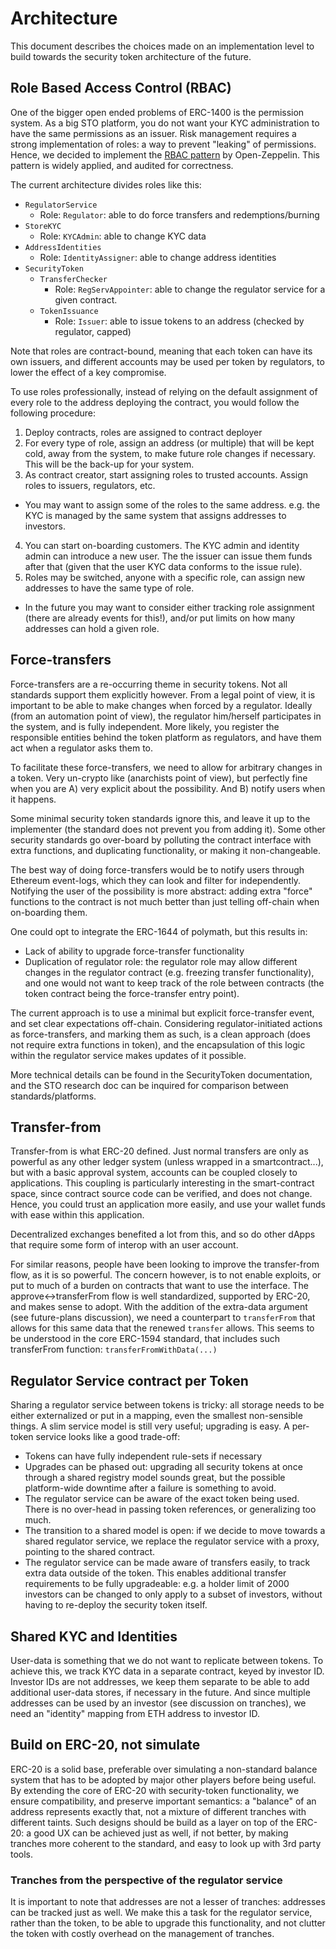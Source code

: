 # Architecture

This document describes the choices made on an implementation level to build towards the security token architecture of the future.

## Role Based Access Control (RBAC)

One of the bigger open ended problems of ERC-1400 is the permission system.
As a big STO platform, you do not want your KYC administration to have the same permissions as an issuer.
Risk management requires a strong implementation of roles: a way to prevent "leaking" of permissions.
Hence, we decided to implement the [RBAC pattern](https://docs.openzeppelin.org/docs/learn-about-access-control.html#role-based-access-control-rolessol) by Open-Zeppelin.
This pattern is widely applied, and audited for correctness.

The current architecture divides roles like this:

- `RegulatorService`
  - Role: `Regulator`: able to do force transfers and redemptions/burning
- `StoreKYC`
  - Role: `KYCAdmin`: able to change KYC data
- `AddressIdentities`
  - Role: `IdentityAssigner`: able to change address identities
- `SecurityToken`
  - `TransferChecker`
    - Role: `RegServAppointer`: able to change the regulator service for a given contract.
  - `TokenIssuance`
    - Role: `Issuer`: able to issue tokens to an address (checked by regulator, capped)

Note that roles are contract-bound, meaning that each token can have its own issuers,
 and different accounts may be used per token by regulators, to lower the effect of a key compromise.

To use roles professionally, instead of relying on the default assignment of every role to the address deploying the contract, you would follow the following procedure:

1. Deploy contracts, roles are assigned to contract deployer
2. For every type of role, assign an address (or multiple) that will be kept cold, away from the system, 
 to make future role changes if necessary. This will be the back-up for your system.
3. As contract creator, start assigning roles to trusted accounts. Assign roles to issuers, regulators, etc.
  - You may want to assign some of the roles to the same address.
   e.g. the KYC is managed by the same system that assigns addresses to investors.
4. You can start on-boarding customers. The KYC admin and identity admin can introduce a new user.
 The the issuer can issue them funds after that (given that the user KYC data conforms to the issue rule).
5. Roles may be switched, anyone with a specific role, can assign new addresses to have the same type of role.
  - In the future you may want to consider either tracking role assignment (there are already events for this!),
   and/or put limits on how many addresses can hold a given role.


<!-- ### Multi-sigs

We are aware of multi-sig accounts and fully support the use of them. A list of multi-sigs can be found [here](https://medium.com/@yenthanh/list-of-multisig-wallet-smart-contracts-on-ethereum-3824d528b95e). We think the Consensys multi-sig is a good choice.

However, the contract system is fully independent from the multi-sig.
You register the address corresponding to the multi-sig to the necessary roles in the system, no need for special contract functions, it works the same for any type of address.
Just read the multi-sig documentation well, and experiment with it, to not make mistakes.
The flexibility of allowing any type of address to be used,
 means we can have fast-paced development and testing with regular accounts, and use multi-sigs for testing of release candidates and in production. -->

## Force-transfers

Force-transfers are a re-occurring theme in security tokens. Not all standards support them explicitly however.
From a legal point of view, it is important to be able to make changes when forced by a regulator.
Ideally (from an automation point of view), the regulator him/herself participates in the system, and is fully independent.
More likely, you register the responsible entities behind the token platform as regulators, and have them act when a regulator asks them to. 

To facilitate these force-transfers, we need to allow for arbitrary changes in a token. Very un-crypto like (anarchists point of view),
 but perfectly fine when you are A) very explicit about the possibility. And B) notify users when it happens.

Some minimal security token standards ignore this, and leave it up to the implementer (the standard does not prevent you from adding it).
Some other security standards go over-board by polluting the contract interface with extra functions, and duplicating functionality, or making it non-changeable.

The best way of doing force-transfers would be to notify users through Ethereum event-logs, which they can look and filter for independently.
Notifying the user of the possibility is more abstract: adding extra "force" functions to the contract is not much better than just telling off-chain when on-boarding them.

One could opt to integrate the ERC-1644 of polymath, but this results in:
- Lack of ability to upgrade force-transfer functionality
- Duplication of regulator role: the regulator role may allow different changes in the regulator contract (e.g. freezing transfer functionality),
 and one would not want to keep track of the role between contracts (the token contract being the force-transfer entry point). 

The current approach is to use a minimal but explicit force-transfer event, and set clear expectations off-chain.
Considering regulator-initiated actions as force-transfers, and marking them as such, is a clean approach (does not require extra functions in token),
 and the encapsulation of this logic within the regulator service makes updates of it possible. 

More technical details can be found in the SecurityToken documentation, and the STO research doc can be inquired for comparison between standards/platforms.


## Transfer-from

Transfer-from is what ERC-20 defined.
Just normal transfers are only as powerful as any other ledger system (unless wrapped in a smartcontract...),
 but with a basic approval system, accounts can be coupled closely to applications.
This coupling is particularly interesting in the smart-contract space, since contract source code can be verified,
 and does not change. Hence, you could trust an application more easily, and use your wallet funds with ease within this application.

Decentralized exchanges benefited a lot from this, and so do other dApps that require some form of interop with an user account.

For similar reasons, people have been looking to improve the transfer-from flow, as it is so powerful.
The concern however, is to not enable exploits, or put to much of a burden on contracts that want to use the interface.
The approve<->transferFrom flow is well standardized, supported by ERC-20, and makes sense to adopt.
With the addition of the extra-data argument (see future-plans discussion),
 we need a counterpart to `transferFrom` that allows for this same data that the renewed `transfer` allows.
This seems to be understood in the core ERC-1594 standard, that includes such transferFrom function: `transferFromWithData(...)`   


## Regulator Service contract per Token

Sharing a regulator service between tokens is tricky: all storage needs to be either externalized or put in a mapping,
 even the smallest non-sensible things.
A slim service model is still very useful; upgrading is easy.
A per-token service looks like a good trade-off:
 - Tokens can have fully independent rule-sets if necessary
 - Upgrades can be phased out: upgrading all security tokens at once through a shared registry model sounds great,
   but the possible platform-wide downtime after a failure is something to avoid.
 - The regulator service can be aware of the exact token being used.
   There is no over-head in passing token references, or generalizing too much.
 - The transition to a shared model is open: if we decide to move towards a shared regulator service,
   we replace the regulator service with a proxy, pointing to the shared contract.
 - The regulator service can be made aware of transfers easily, to track extra data outside of the token. This enables additional transfer requirements to be fully upgradeable:
    e.g. a holder limit of 2000 investors can be changed to only apply to a subset of investors, without having to re-deploy the security token itself.

## Shared KYC and Identities

User-data is something that we do not want to replicate between tokens.
To achieve this, we track KYC data in a separate contract, keyed by investor ID.
Investor IDs are not addresses, we keep them separate to be able to add additional user-data stores, 
 if necessary in the future. And since multiple addresses can be used by an investor (see discussion on tranches),
 we need an "identity" mapping from ETH address to investor ID.

## Build on ERC-20, not simulate

ERC-20 is a solid base, preferable over simulating a non-standard balance system that has to be adopted by major other players before being useful.
By extending the core of ERC-20 with security-token functionality, we ensure compatibility, 
 and preserve important semantics: a "balance" of an address represents exactly that, not a mixture of different tranches with different taints.
Such designs should be build as a layer on top of the ERC-20: a good UX can be achieved just as well, if not better,
 by making tranches more coherent to the standard, and easy to look up with 3rd party tools.

### Tranches from the perspective of the regulator service

It is important to note that addresses are not a lesser of tranches: addresses can be tracked just as well.
We make this a task for the regulator service, rather than the token, to be able to upgrade this functionality,
 and not clutter the token with costly overhead on the management of tranches.
